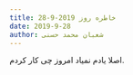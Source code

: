 ```yaml
---
title: خاطره روز 2019-9-28
date: 2019-9-28
author: شعبان محمد حسنی
---
```


اصلا یادم نمیاد امروز چی کار کردم.